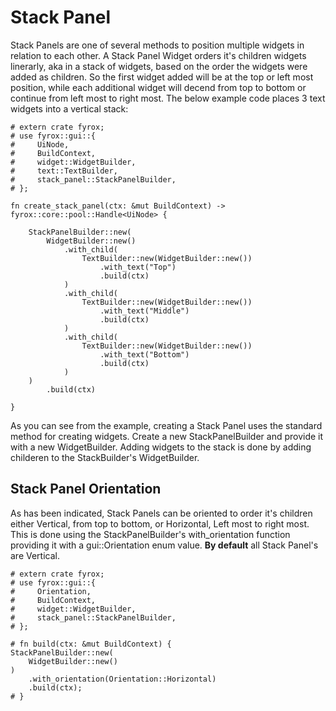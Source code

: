 # Stack Panel

Stack Panels are one of several methods to position multiple widgets in relation to each other. A Stack Panel Widget 
orders it's children widgets linerarly, aka in a stack of widgets, based on the order the widgets were added as children. 
So the first widget added will be at the top or left most position, while each additional widget will decend from top to 
bottom or continue from left most to right most. The below example code places 3 text widgets into a vertical stack:

```rust,no_run
# extern crate fyrox;
# use fyrox::gui::{
#     UiNode,
#     BuildContext,
#     widget::WidgetBuilder,
#     text::TextBuilder,
#     stack_panel::StackPanelBuilder,
# };

fn create_stack_panel(ctx: &mut BuildContext) -> fyrox::core::pool::Handle<UiNode> {

    StackPanelBuilder::new(
        WidgetBuilder::new()
            .with_child(
                TextBuilder::new(WidgetBuilder::new())
                    .with_text("Top")
                    .build(ctx)
            )
            .with_child(
                TextBuilder::new(WidgetBuilder::new())
                    .with_text("Middle")
                    .build(ctx)
            )
            .with_child(
                TextBuilder::new(WidgetBuilder::new())
                    .with_text("Bottom")
                    .build(ctx)
            )
    )
        .build(ctx)
    
}
```

As you can see from the example, creating a Stack Panel uses the standard method for creating widgets. Create a new 
StackPanelBuilder and provide it with a new WidgetBuilder. Adding widgets to the stack is done by adding childeren to 
the StackBuilder's WidgetBuilder.

## Stack Panel Orientation

As has been indicated, Stack Panels can be oriented to order it's children either Vertical, from top to bottom, or 
Horizontal, Left most to right most. This is done using the StackPanelBuilder's with_orientation function providing it 
with a gui::Orientation enum value. **By default** all Stack Panel's are Vertical.

```rust,no_run
# extern crate fyrox;
# use fyrox::gui::{
#     Orientation,
#     BuildContext,
#     widget::WidgetBuilder,
#     stack_panel::StackPanelBuilder,
# };

# fn build(ctx: &mut BuildContext) {
StackPanelBuilder::new(
    WidgetBuilder::new()
)
    .with_orientation(Orientation::Horizontal)
    .build(ctx);
# }
```
